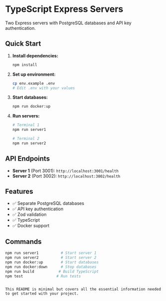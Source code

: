 # TypeScript Express Servers

Two Express servers with PostgreSQL databases and API key authentication.

## Quick Start

1. **Install dependencies:**
   ```bash
   npm install
   ```

2. **Set up environment:**
   ```bash
   cp env.example .env
   # Edit .env with your values
   ```

3. **Start databases:**
   ```bash
   npm run docker:up
   ```

4. **Run servers:**
   ```bash
   # Terminal 1
   npm run server1
   
   # Terminal 2
   npm run server2
   ```

## API Endpoints

- **Server 1** (Port 3001): `http://localhost:3001/health`
- **Server 2** (Port 3002): `http://localhost:3002/health`

## Features

- ✅ Separate PostgreSQL databases
- ✅ API key authentication
- ✅ Zod validation
- ✅ TypeScript
- ✅ Docker support

## Commands

```bash
npm run server1          # Start server 1
npm run server2          # Start server 2
npm run docker:up        # Start databases
npm run docker:down      # Stop databases
npm run build           # Build TypeScript
npm test               # Run tests
```
```

This README is minimal but covers all the essential information needed to get started with your project.
